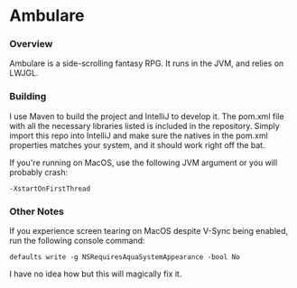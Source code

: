 
# Ambulare

### Overview

Ambulare is a side-scrolling fantasy RPG. It runs in the JVM, and relies on LWJGL.

### Building

I use Maven to build the project and IntelliJ to develop it. The pom.xml file with all the necessary libraries listed is included in the repository. Simply import this repo into IntelliJ and make sure the natives in the pom.xml properties matches your system, and it should work right off the bat.

If you're running on MacOS, use the following JVM argument or you will probably crash:
```
-XstartOnFirstThread
```

### Other Notes

If you experience screen tearing on MacOS despite V-Sync being enabled, run the following console command:
```
defaults write -g NSRequiresAquaSystemAppearance -bool No
```
I have no idea how but this will magically fix it.
